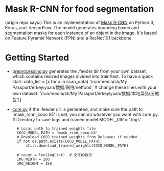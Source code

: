 # Mask R-CNN for food segmentation
(origin repo says:)
This is an implementation of [Mask R-CNN](https://arxiv.org/abs/1703.06870) on Python 3, Keras, and TensorFlow. The model generates bounding boxes and segmentation masks for each instance of an object in the image. It's based on Feature Pyramid Network (FPN) and a ResNet101 backbone.

# Getting Started
* [preprocessing.py](preprocessing.py) generates the .feeder dir from your own dataset, which contains resized images divided into train/test. To have a quick start:
    data_list = [x for x in scan_data(
        '/run/media/sh/My Passport/erkeyiyuan/数据/网络/netfood', # change these lines with your own dataset.
        '/run/media/sh/My Passport/erkeyiyuan/数据/本地菜品/压缩包')]

* [core.py](core.py) if the .feeder dir is generated, and make sure the path to 'mask_rcnn_coco.h5' is set, you can do whatever you want with core.py.
        # Directory to save logs and trained model
        MODEL_DIR = '.logs'

        # Local path to trained weights file
        COCO_MODEL_PATH = 'mask_rcnn_coco.h5'
        # Download COCO trained weights from Releases if needed
        if not os.path.exists(COCO_MODEL_PATH):
            utils.download_trained_weights(COCO_MODEL_PATH)

        # count = len(imglist)  # 文件的数目
        IMG_WIDTH = 200
        IMG_HEIGHT = 150
   

